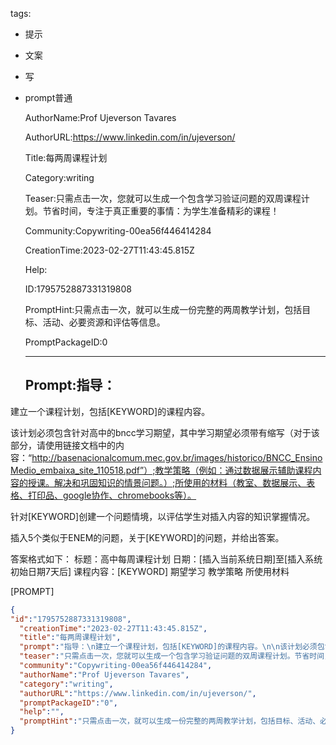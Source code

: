   tags: 
- 提示
- 文案
- 写
- prompt普通

  AuthorName:Prof Ujeverson Tavares

  AuthorURL:https://www.linkedin.com/in/ujeverson/

  Title:每两周课程计划

  Category:writing

  Teaser:只需点击一次，您就可以生成一个包含学习验证问题的双周课程计划。节省时间，专注于真正重要的事情：为学生准备精彩的课程！

  Community:Copywriting-00ea56f446414284

  CreationTime:2023-02-27T11:43:45.815Z

  Help:

  ID:1795752887331319808

  PromptHint:只需点击一次，就可以生成一份完整的两周教学计划，包括目标、活动、必要资源和评估等信息。

  PromptPackageID:0

  ---

  ## Prompt:指导：
建立一个课程计划，包括[KEYWORD]的课程内容。

该计划必须包含针对高中的bncc学习期望，其中学习期望必须带有缩写（对于该部分，请使用链接文档中的内容：“http://basenacionalcomum.mec.gov.br/images/historico/BNCC_EnsinoMedio_embaixa_site_110518.pdf”）;教学策略（例如：通过数据展示辅助课程内容的授课。解决和巩固知识的情景问题。）;所使用的材料（教室、数据展示、表格、打印品、google协作、chromebooks等）。

针对[KEYWORD]创建一个问题情境，以评估学生对插入内容的知识掌握情况。

插入5个类似于ENEM的问题，关于[KEYWORD]的问题，并给出答案。

答案格式如下：
标题：高中每周课程计划
日期：[插入当前系统日期]至[插入系统初始日期7天后]
课程内容：[KEYWORD]
期望学习
教学策略
所使用材料

[PROMPT]

  ```json
  {
  "id":"1795752887331319808",
    "creationTime":"2023-02-27T11:43:45.815Z",
    "title":"每两周课程计划",
    "prompt":"指导：\n建立一个课程计划，包括[KEYWORD]的课程内容。\n\n该计划必须包含针对高中的bncc学习期望，其中学习期望必须带有缩写（对于该部分，请使用链接文档中的内容：“http://basenacionalcomum.mec.gov.br/images/historico/BNCC_EnsinoMedio_embaixa_site_110518.pdf”）;教学策略（例如：通过数据展示辅助课程内容的授课。解决和巩固知识的情景问题。）;所使用的材料（教室、数据展示、表格、打印品、google协作、chromebooks等）。\n\n针对[KEYWORD]创建一个问题情境，以评估学生对插入内容的知识掌握情况。\n\n插入5个类似于ENEM的问题，关于[KEYWORD]的问题，并给出答案。\n\n答案格式如下：\n标题：高中每周课程计划\n日期：[插入当前系统日期]至[插入系统初始日期7天后]\n课程内容：[KEYWORD]\n期望学习\n教学策略\n所使用材料\n\n[PROMPT]",
    "teaser":"只需点击一次，您就可以生成一个包含学习验证问题的双周课程计划。节省时间，专注于真正重要的事情：为学生准备精彩的课程！",
    "community":"Copywriting-00ea56f446414284",
    "authorName":"Prof Ujeverson Tavares",
    "category":"writing",
    "authorURL":"https://www.linkedin.com/in/ujeverson/",
    "promptPackageID":"0",
    "help":"",
    "promptHint":"只需点击一次，就可以生成一份完整的两周教学计划，包括目标、活动、必要资源和评估等信息。"
  }
  ```
